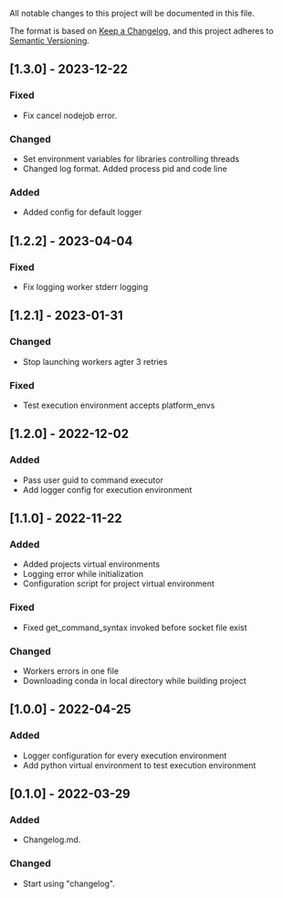 All notable changes to this project will be documented in this file.

The format is based on [Keep a Changelog](https://keepachangelog.com/en/1.0.0/),
and this project adheres to [Semantic Versioning](https://semver.org/spec/v2.0.0.html).

## [1.3.0] - 2023-12-22
### Fixed
- Fix cancel nodejob error.

### Changed
- Set environment variables for libraries controlling threads
- Changed log format. Added process pid and code line

### Added
- Added config for default logger


## [1.2.2] - 2023-04-04
### Fixed
- Fix logging worker stderr logging

## [1.2.1] - 2023-01-31
### Changed
- Stop launching workers agter 3 retries
### Fixed
- Test execution environment accepts platform_envs

## [1.2.0] - 2022-12-02
### Added
- Pass user guid to command executor
- Add logger config for execution environment

## [1.1.0] - 2022-11-22
### Added
- Added projects virtual environments
- Logging error while initialization
- Configuration script for project virtual environment
### Fixed
- Fixed get_command_syntax invoked before socket file exist
### Changed
- Workers errors in one file
- Downloading conda in local directory while building project

## [1.0.0] - 2022-04-25
### Added
- Logger configuration for every execution environment
- Add python virtual environment to test execution environment

## [0.1.0] - 2022-03-29
### Added
- Changelog.md.

### Changed
- Start using "changelog".